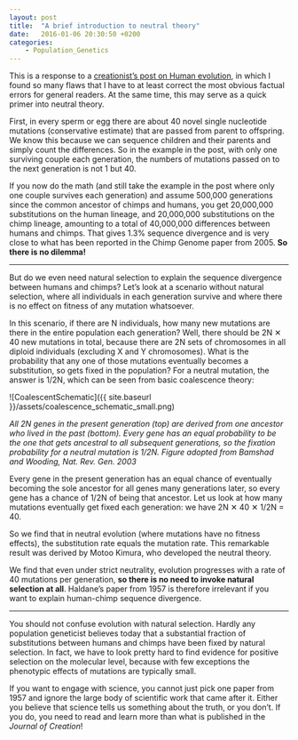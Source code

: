 ```yaml
---
layout: post
title:  "A brief introduction to neutral theory"
date:   2016-01-06 20:30:50 +0200
categories:
    - Population_Genetics
---
```


This is a response to a [creationist’s post on Human evolution](https://medium.com/@b1e1nugent/haldane-s-dilemma-shows-impossibility-of-ape-to-human-evolution-93bc7edb4830), in which I found so many flaws that I have to at least correct the most obvious factual errors for general readers. At the same time, this may serve as a quick primer into neutral theory.

First, in every sperm or egg there are about 40 novel single nucleotide mutations (conservative estimate) that are passed from parent to offspring. We know this because we can sequence children and their parents and simply count the differences. So in the example in the post, with only one surviving couple each generation, the numbers of mutations passed on to the next generation is not 1 but 40.

If you now do the math (and still take the example in the post where only one couple survives each generation) and assume 500,000 generations since the common ancestor of chimps and humans, you get 20,000,000 substitutions on the human lineage, and 20,000,000 substitutions on the chimp lineage, amounting to a total of 40,000,000 differences between humans and chimps. That gives 1.3% sequence divergence and is very close to what has been reported in the Chimp Genome paper from 2005. **So there is no dilemma!**

* * *

But do we even need natural selection to explain the sequence divergence between humans and chimps? Let’s look at a scenario without natural selection, where all individuals in each generation survive and where there is no effect on fitness of any mutation whatsoever.

In this scenario, if there are N individuals, how many new mutations are there in the entire population each generation? Well, there should be 2N ✕ 40 new mutations in total, because there are 2N sets of chromosomes in all diploid individuals (excluding X and Y chromosomes). What is the probability that any one of those mutations eventually becomes a substitution, so gets fixed in the population? For a neutral mutation, the answer is 1/2N, which can be seen from basic coalescence theory:

![CoalescentSchematic]({{ site.baseurl }}/assets/coalescence_schematic_small.png)

*All 2N genes in the present generation (top) are derived from one ancestor who lived in the past (bottom). Every gene has an equal probability to be the one that gets ancestral to all subsequent generations, so the fixation probability for a neutral mutation is 1/2N. Figure adopted from Bamshad and Wooding, Nat. Rev. Gen. 2003*

Every gene in the present generation has an equal chance of eventually becoming the sole ancestor for all genes many generations later, so every gene has a chance of 1/2N of being that ancestor. Let us look at how many mutations eventually get fixed each generation: we have 2N ✕ 40 ✕ 1/2N = 40.

So we find that in neutral evolution (where mutations have no fitness effects), the substitution rate equals the mutation rate. This remarkable result was derived by Motoo Kimura, who developed the neutral theory.

We find that even under strict neutrality, evolution progresses with a rate of 40 mutations per generation, **so there is no need to invoke natural selection at all**. Haldane’s paper from 1957 is therefore irrelevant if you want to explain human-chimp sequence divergence.

* * *

You should not confuse evolution with natural selection. Hardly any population geneticist believes today that a substantial fraction of substitutions between humans and chimps have been fixed by natural selection. In fact, we have to look pretty hard to find evidence for positive selection on the molecular level, because with few exceptions the phenotypic effects of mutations are typically small.

If you want to engage with science, you cannot just pick one paper from 1957 and ignore the large body of scientific work that came after it. Either you believe that science tells us something about the truth, or you don’t. If you do, you need to read and learn more than what is published in the _Journal of Creation_!